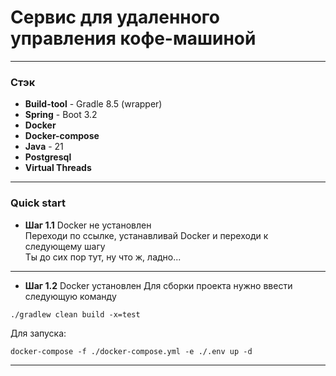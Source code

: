 # Сервис для удаленного управления кофе-машиной
***
### Стэк
* **Build-tool** - Gradle 8.5 (wrapper)
* **Spring** - Boot 3.2
* **Docker**
* **Docker-compose**
* **Java** - 21
* **Postgresql**
* **Virtual Threads**
***
### Quick start
* **Шаг 1.1** Docker не установлен\
Переходи по ссылке, устанавливай Docker и переходи к следующему шагу\
Ты до сих пор тут, ну что ж, ладно...

***
* **Шаг 1.2** Docker установлен
Для сборки проекта нужно ввести следующую команду
```shell
./gradlew clean build -x=test
```
Для запуска:
```shell
docker-compose -f ./docker-compose.yml -e ./.env up -d
```

***


